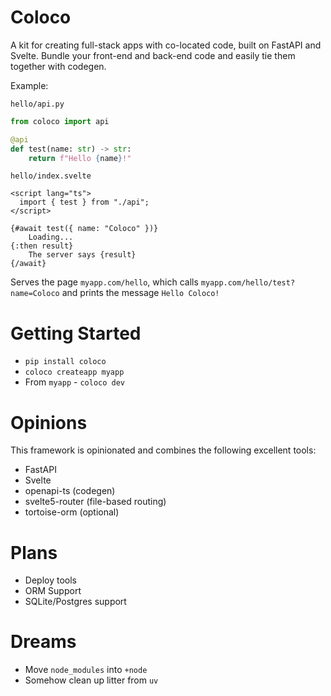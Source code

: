 # Coloco

A kit for creating full-stack apps with co-located code, built on FastAPI and Svelte. Bundle your front-end and back-end code and easily tie them together with codegen.

Example:

`hello/api.py`

```python
from coloco import api

@api
def test(name: str) -> str:
    return f"Hello {name}!"

```

`hello/index.svelte`

```svelte
<script lang="ts">
  import { test } from "./api";
</script>

{#await test({ name: "Coloco" })}
	Loading...
{:then result}
	The server says {result}
{/await}
```

Serves the page `myapp.com/hello`, which calls `myapp.com/hello/test?name=Coloco` and prints the message `Hello Coloco!`

# Getting Started

- `pip install coloco`
- `coloco createapp myapp`
- From `myapp` - `coloco dev`

# Opinions

This framework is opinionated and combines the following excellent tools:

- FastAPI
- Svelte
- openapi-ts (codegen)
- svelte5-router (file-based routing)
- tortoise-orm (optional)

# Plans

- Deploy tools
- ORM Support
- SQLite/Postgres support

# Dreams

- Move `node_modules` into `+node`
- Somehow clean up litter from `uv`
